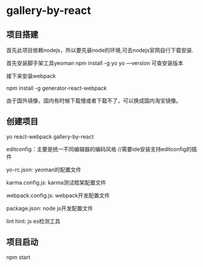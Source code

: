 # gallery-by-react

## 项目搭建

首先此项目依赖nodejs，所以要先装node的环境,可去nodejs官网自行下载安装.

首先安装脚手架工具yeoman npm install -g yo yo —version 可查安装版本

接下来安装webpack

npm install -g generator-react-webpack

由于国外镜像，国内有时候下载慢或者下载不了，可以换成国内淘宝镜像。


## 创建项目

yo react-webpack gallery-by-react

editconfig：主要是统一不同编辑器的编码风格  //需要ide安装支持editconfig的插件

yo-rc.json: yeoman的配置文件

karma.config.js: karma测试框架配置文件

webpack.config.js: webpack开发配置文件

package.json: node js开发配置文件

lint hint: js es检测工具



## 项目启动

npm start
